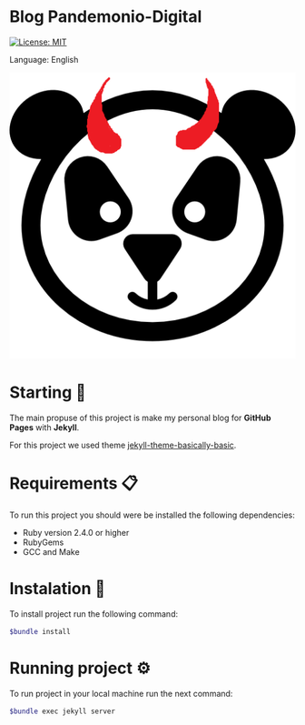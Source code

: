 # Blog Pandemonio-Digital
[![License: MIT](https://img.shields.io/badge/License-MIT-yellow.svg)](https://opensource.org/licenses/MIT)

Language: English

![logo](assets/images/panda-icon.png)

# Starting 🚀
The main propuse of this project is make my personal blog for **GitHub Pages** with **Jekyll**.

For this project we used theme [jekyll-theme-basically-basic](https://github.com/mmistakes/jekyll-theme-basically-basic).

# Requirements 📋
To run this project you should were be installed the following dependencies:

- Ruby version 2.4.0 or higher
- RubyGems
- GCC and Make

# Instalation 🔧
To install project run the following command:

```bash
$bundle install
```

# Running project ⚙️
To run project in your local machine run the next command:

```bash
$bundle exec jekyll server
```

